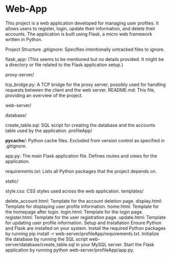 # Web-App
This project is a web application developed for managing user profiles. It allows users to register, login, update their information, and delete their accounts. The application is built using Flask, a micro web framework written in Python.

Project Structure
.gitignore: Specifies intentionally untracked files to ignore.

flask_app: (This seems to be mentioned but no details provided. It might be a directory or file related to the Flask application setup.)

proxy-server/

tcp_bridge.py: A TCP bridge for the proxy server, possibly used for handling requests between the client and the web server.
README.md: This file, providing an overview of the project.

web-server/

database/

create_table.sql: SQL script for creating the database and the accounts table used by the application.
profileApp/

__pycache__/: Python cache files. Excluded from version control as specified in .gitignore.

app.py: The main Flask application file. Defines routes and views for the application.

requirements.txt: Lists all Python packages that the project depends on.

static/

style.css: CSS styles used across the web application.
templates/

delete_account.html: Template for the account deletion page.
display.html: Template for displaying user profile information.
home.html: Template for the homepage after login.
login.html: Template for the login page.
register.html: Template for the user registration page.
update.html: Template for updating user profile information.
Setup and Installation
Ensure Python and Flask are installed on your system.
Install the required Python packages by running pip install -r web-server/profileApp/requirements.txt.
Initialize the database by running the SQL script web-server/database/create_table.sql in your MySQL server.
Start the Flask application by running python web-server/profileApp/app.py.
